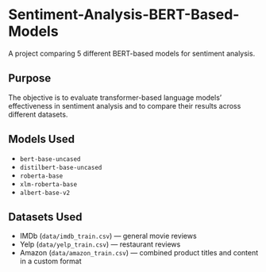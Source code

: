 # Sentiment-Analysis-BERT-Based-Models
A project comparing 5 different BERT-based models for sentiment analysis.

## Purpose
The objective is to evaluate transformer-based language models’ effectiveness in sentiment analysis and to compare their results across different datasets.


## Models Used
- `bert-base-uncased`
- `distilbert-base-uncased`
- `roberta-base`
- `xlm-roberta-base`
- `albert-base-v2`

## Datasets Used
- IMDb (`data/imdb_train.csv`) — general movie reviews  
- Yelp (`data/yelp_train.csv`) — restaurant reviews  
- Amazon (`data/amazon_train.csv`) — combined product titles and content in a custom format
